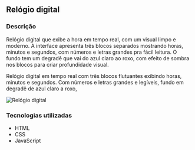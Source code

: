 ## Relógio digital 

### Descrição

Relógio digital que exibe a hora em tempo real, com um visual limpo e moderno. A interface apresenta três blocos separados mostrando horas, minutos e segundos, com números e letras grandes pra fácil leitura. O fundo tem um degradê que vai do azul claro ao roxo, com efeito de sombra nos blocos para criar profundidade visual.

Relógio digital em tempo real com três blocos flutuantes exibindo horas, minutos e segundos. Com números e letras grandes e legíveis, fundo em degradê de azul claro a roxo, 

![Relógio digital](https://github.com/user-attachments/assets/2eac4e67-3dad-4fb3-ad28-4a8cb19ec4b7)

### Tecnologias utilizadas

* HTML
* CSS
* JavaScript

